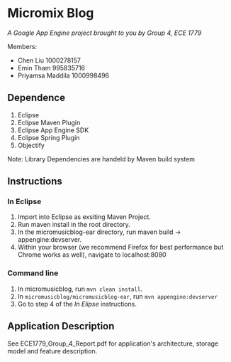 Micromix Blog
=============

_A Google App Engine project brought to you by Group 4, ECE 1779_

Members:
- Chen Liu                      1000278157
- Emin Tham                     995835716
- Priyamsa Maddila              1000998496


Dependence
----------

1. Eclipse
2. Eclipse Maven Plugin
3. Eclipse App Engine SDK
4. Eclipse Spring Plugin
5. Objectify

Note: Library Dependencies are handeld by Maven build system

Instructions
------------

### In Eclipse
1. Import into Eclipse as exsiting Maven Project.
2. Run maven install in the root directory.
3. In the micromusicblog-ear directory, run maven build -> appengine:devserver.
4. Within your browser (we recommend Firefox for best performance but Chrome 
   works as well), navigate to localhost:8080

### Command line
1. In micromusicblog, run `mvn clean install`.
2. In `micromusicblog/micromusicblog-ear`, run `mvn appengine:devserver`
3. Go to step 4 of the _In Elipse_ instructions.

Application Description
------------

See ECE1779_Group_4_Report.pdf for application's architecture, storage model and feature description.
